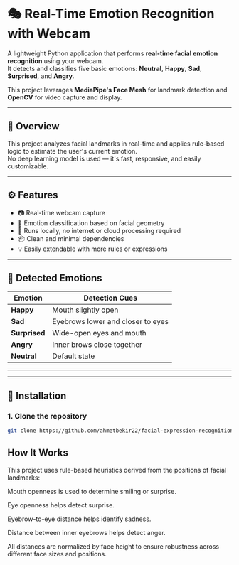 # 🎭 Real-Time Emotion Recognition with Webcam

A lightweight Python application that performs **real-time facial emotion recognition** using your webcam.  
It detects and classifies five basic emotions: **Neutral**, **Happy**, **Sad**, **Surprised**, and **Angry**.

This project leverages **MediaPipe's Face Mesh** for landmark detection and **OpenCV** for video capture and display.

---

## 📸 Overview

This project analyzes facial landmarks in real-time and applies rule-based logic to estimate the user's current emotion.  
No deep learning model is used — it's fast, responsive, and easily customizable.

---

## ⚙️ Features

- 📷 Real-time webcam capture
- 🧠 Emotion classification based on facial geometry
- 🚀 Runs locally, no internet or cloud processing required
- 📦 Clean and minimal dependencies
- 💡 Easily extendable with more rules or expressions

---

## 🧪 Detected Emotions

| Emotion   | Detection Cues |
|-----------|----------------|
| **Happy**     | Mouth slightly open |
| **Sad**       | Eyebrows lower and closer to eyes |
| **Surprised** | Wide-open eyes and mouth |
| **Angry**     | Inner brows close together |
| **Neutral**   | Default state |

---

---

## 🚀 Installation

### 1. Clone the repository

```bash
git clone https://github.com/ahmetbekir22/facial-expression-recognition-openCV.git

```

## How It Works
This project uses rule-based heuristics derived from the positions of facial landmarks:

Mouth openness is used to determine smiling or surprise.

Eye openness helps detect surprise.

Eyebrow-to-eye distance helps identify sadness.

Distance between inner eyebrows helps detect anger.

All distances are normalized by face height to ensure robustness across different face sizes and positions.